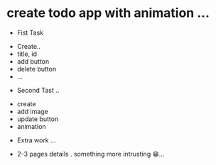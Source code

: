 # create todo app with animation ...

 * Fist Task 
  - Create..
   - title, id
   - add button
   - delete button
   -  ...

 * Second Tast ..
  - create
   - add image 
   - update button
   - animation 

 * Extra work ...
  - 2-3 pages details . something more intrusting 😁...